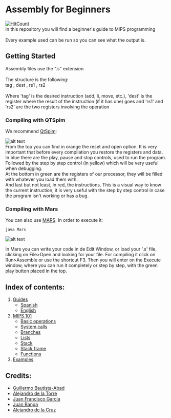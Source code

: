 # Assembly for Beginners
[![HitCount](http://hits.dwyl.io/PaquitoElChocolatero/Assembly-for-beginners.svg)](http://hits.dwyl.io/PaquitoElChocolatero/Assembly-for-beginners)<br />
In this repository you will find a beginner's guide to MIPS programming<br />
<br />
Every example used can be run so you can see what the output is.<br />

## Getting Started
Assembly files use the ".s" extension<br />
<br />
The structure is the following:<br />
tag , dest , rs1 , rs2<br />
<br />
Where 'tag' is the desired instruction (add, li, move, etc.), 'dest' is the register where the result of the instruction (if it has one) goes and 'rs1' and 'rs2' are the two registers involving the operation

### Compiling with QTSpim

We recommend [QtSpim](https://sourceforge.net/projects/spimsimulator/files/): <br />

![alt text](https://github.com/PaquitoelChocolatero/Assembly-for-beginners/blob/master/images/Qtspim.jpg)<br />
From the top you can find in orange the reset and open option. It is very important that before every compilation you restore the registers and data.<br />
In blue there are the play, pause and stop controls, used to run the program. Followed by the step by step control (in yellow) which will be very useful when debugging.<br />
At the bottom in green are the registers of our processor, they will be filled with whatever you load them with.<br />
And last but not least, in red, the instructions. This is a visual way to know the current instruction, it is very useful with the step by step control in case the program isn't working or has a bug.<br />

### Compiling with Mars

You can also use [MARS](https://courses.missouristate.edu/KenVollmar/MARS/download.htm). In order to execute it:
```
java Mars
```
![alt text](https://github.com/PaquitoelChocolatero/Assembly-for-beginners/blob/master/images/Mars.jpg)<br />

In Mars you can write your code in de Edit Window, or load your '.s' file, clicking on File>Open and looking for your file. For compiling it click on Run>Assemble or use the shortcut F3. Then you will enter on the Execute window, where you can run it completely or step by step, with the green play button placed in the top.
<br />

## Index of contents:
1. [Guides](https://github.com/PaquitoelChocolatero/Assembly-for-beginners/tree/master/Guides)
    - [Spanish](https://github.com/PaquitoelChocolatero/Assembly-for-beginners/blob/master/Guides/MIPS_guide(Spanish).pdf)
    - [English](https://github.com/PaquitoelChocolatero/Assembly-for-beginners/blob/master/Guides/MIPS_guide(English).pdf)
2. [MIPS 101](https://github.com/PaquitoelChocolatero/Assembly-for-beginners/tree/master/MIPS%20101)
    - [Basic operations](https://github.com/PaquitoelChocolatero/Assembly-for-beginners/blob/master/MIPS%20101/Basic_operations.s)
    - [System calls](https://github.com/PaquitoelChocolatero/Assembly-for-beginners/blob/master/MIPS%20101/System_calls.s)
    - [Branches](https://github.com/PaquitoelChocolatero/Assembly-for-beginners/blob/master/MIPS%20101/Branches.s)
    - [Lists](https://github.com/PaquitoelChocolatero/Assembly-for-beginners/blob/master/MIPS%20101/Lists.s)
    - [Stack](https://github.com/PaquitoelChocolatero/Assembly-for-beginners/blob/master/MIPS%20101/Stack.txt)
    - [Stack frame](https://github.com/PaquitoelChocolatero/Assembly-for-beginners/blob/master/MIPS%20101/stack_frame.png)
    - [Functions](https://github.com/PaquitoelChocolatero/Assembly-for-beginners/blob/master/MIPS%20101/Functions.s)
3. [Examples](https://github.com/PaquitoelChocolatero/Assembly-for-beginners/tree/master/Examples)

## Credits:

- [Guillermo Bautista-Abad](https://github.com/Fortesque73)
- [Alejandro de la Torre](https://github.com/Xartrex)
- [Juan Francisco García](https://github.com/hielo99)
- [Juan Banga](https://github.com/Juanbanpar)
- [Alejandro de la Cruz](https://github.com/PaquitoElChocolatero)
